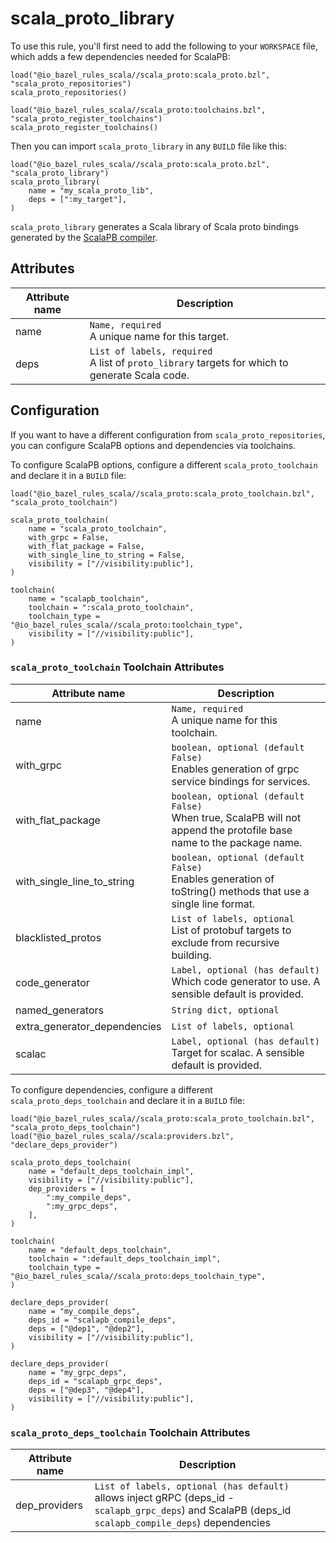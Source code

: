 # scala_proto_library

To use this rule, you'll first need to add the following to your `WORKSPACE` file,
which adds a few dependencies needed for ScalaPB:

```starlark
load("@io_bazel_rules_scala//scala_proto:scala_proto.bzl", "scala_proto_repositories")
scala_proto_repositories()

load("@io_bazel_rules_scala//scala_proto:toolchains.bzl", "scala_proto_register_toolchains")
scala_proto_register_toolchains()
```

Then you can import `scala_proto_library` in any `BUILD` file like this:

```starlark
load("@io_bazel_rules_scala//scala_proto:scala_proto.bzl", "scala_proto_library")
scala_proto_library(
    name = "my_scala_proto_lib",
    deps = [":my_target"],
)
```

`scala_proto_library` generates a Scala library of Scala proto bindings
generated by the [ScalaPB compiler](https://github.com/scalapb/ScalaPB).

## Attributes

| Attribute name        | Description                                           |
| --------------------- | ----------------------------------------------------- |
| name                  | `Name, required` <br> A unique name for this target.
| deps                  | `List of labels, required` <br> A list of `proto_library` targets for which to generate Scala code.

## Configuration

If you want to have a different configuration from `scala_proto_repositories`, 
you can configure ScalaPB options and dependencies via toolchains. 

To configure ScalaPB options, configure a different `scala_proto_toolchain` and declare it in a `BUILD` file:

```starlark
load("@io_bazel_rules_scala//scala_proto:scala_proto_toolchain.bzl", "scala_proto_toolchain")

scala_proto_toolchain(
    name = "scala_proto_toolchain",
    with_grpc = False,
    with_flat_package = False,
    with_single_line_to_string = False,
    visibility = ["//visibility:public"],
)

toolchain(
    name = "scalapb_toolchain",
    toolchain = ":scala_proto_toolchain",
    toolchain_type = "@io_bazel_rules_scala//scala_proto:toolchain_type",
    visibility = ["//visibility:public"],
)
```


### `scala_proto_toolchain` Toolchain Attributes

| Attribute name                | Description                                           |
| ----------------------------- | ----------------------------------------------------- |
| name                          | `Name, required` <br> A unique name for this toolchain.
| with_grpc                     | `boolean, optional (default False)` <br> Enables generation of grpc service bindings for services.
| with_flat_package             | `boolean, optional (default False)` <br> When true, ScalaPB will not append the protofile base name to the package name.
| with_single_line_to_string    | `boolean, optional (default False)` <br> Enables generation of toString() methods that use a single line format.
| blacklisted_protos            | `List of labels, optional` <br> List of protobuf targets to exclude from recursive building.
| code_generator                | `Label, optional (has default)` <br> Which code generator to use. A sensible default is provided.
| named_generators              | `String dict, optional` <br>
| extra_generator_dependencies  | `List of labels, optional` <br>
| scalac                        | `Label, optional (has default)` <br> Target for scalac. A sensible default is provided.

To configure dependencies, configure a different `scala_proto_deps_toolchain` and declare it in a `BUILD` file:
```starlark
load("@io_bazel_rules_scala//scala_proto:scala_proto_toolchain.bzl", "scala_proto_deps_toolchain")
load("@io_bazel_rules_scala//scala:providers.bzl", "declare_deps_provider")

scala_proto_deps_toolchain(
    name = "default_deps_toolchain_impl",
    visibility = ["//visibility:public"],
    dep_providers = [
        ":my_compile_deps",
        ":my_grpc_deps",  
    ],
)

toolchain(
    name = "default_deps_toolchain",
    toolchain = ":default_deps_toolchain_impl",
    toolchain_type = "@io_bazel_rules_scala//scala_proto:deps_toolchain_type",
)

declare_deps_provider(
    name = "my_compile_deps",
    deps_id = "scalapb_compile_deps",
    deps = ["@dep1", "@dep2"],
    visibility = ["//visibility:public"],
)

declare_deps_provider(
    name = "my_grpc_deps",
    deps_id = "scalapb_grpc_deps",
    deps = ["@dep3", "@dep4"],
    visibility = ["//visibility:public"],
)
```

### `scala_proto_deps_toolchain` Toolchain Attributes
| Attribute name                | Description                                           |
| ----------------------------- | ----------------------------------------------------- |
| dep_providers                 | `List of labels, optional (has default)` <br> allows inject gRPC (deps_id - `scalapb_grpc_deps`) and ScalaPB (deps_id `scalapb_compile_deps`) dependencies
